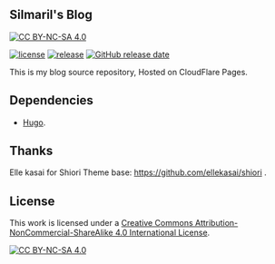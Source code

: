 ## Silmaril's Blog
[![CC BY-NC-SA 4.0][cc-by-nc-sa-shield]][cc-by-nc-sa]

[![license](https://img.shields.io/github/license/bplessis/blog.svg)](https://github.com/bplessis/blog/blob/main/LICENSE)
[![release](https://img.shields.io/github/release/bplessis/blog.svg)](https://github.com/bplessis/blog/releases/latest)
[![GitHub release date](https://img.shields.io/github/release-date/bplessis/blog.svg)](https://github.com/bplessis/blog/releases)


This is my blog source repository, Hosted on CloudFlare Pages.

## Dependencies

 * [Hugo](https://github.com/gohugoio/hugo).

## Thanks

Elle kasai for Shiori Theme base: https://github.com/ellekasai/shiori .


## License


This work is licensed under a
[Creative Commons Attribution-NonCommercial-ShareAlike 4.0 International License][cc-by-nc-sa].

[![CC BY-NC-SA 4.0][cc-by-nc-sa-image]][cc-by-nc-sa]

[cc-by-nc-sa]: http://creativecommons.org/licenses/by-nc-sa/4.0/
[cc-by-nc-sa-image]: https://licensebuttons.net/l/by-nc-sa/4.0/88x31.png
[cc-by-nc-sa-shield]: https://img.shields.io/badge/License-CC%20BY--NC--SA%204.0-lightgrey.svg
